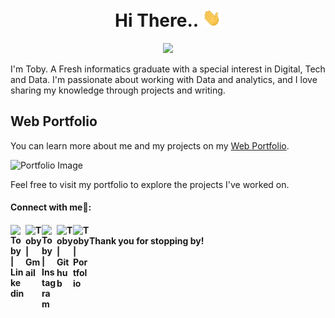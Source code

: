 <h1 align="center">Hi There.. <img src="https://raw.githubusercontent.com/ABSphreak/ABSphreak/master/gifs/Hi.gif" width="30px"></h1>
<p align="center">
  <a href="https://github.com/Ratheshan03/readme-typing-svg"><img src="https://readme-typing-svg.herokuapp.com?lines=Computer+Science+Undergraduate;Data+Analyst;Data+Science;UI+/+UX+Designer;Aspiring+Learner&center=true&width=500&height=50"></a>
</p>

I'm Toby. A Fresh informatics graduate with a special interest in Digital, Tech and Data. I'm passionate about working with Data and analytics, and I love sharing my knowledge through projects and writing.

## Web Portfolio

You can learn more about me and my projects on my [Web Portfolio](https://tobiadnan.github.io/).

![Portfolio Image](https://tobiadnan.github.io/content/Screenshot%202023-08-23%20144738.png)

Feel free to visit my portfolio to explore the projects I've worked on.

<h4> Connect with me🤝: <h4>
  </hr>
  <a href="https://www.linkedin.com/in/tobyadnan/">
   <img align="left" alt=" Toby | Linkedin" width="24px" src="https://www.vectorlogo.zone/logos/linkedin/linkedin-icon.svg" />
  </a>
  <a href="mailto:thobisaha@gmail.com">
    <img align="left" alt="Toby | Gmail" width="26px" src="https://www.vectorlogo.zone/logos/gmail/gmail-icon.svg" />
  </a>
  <a href="https://www.instagram.com/tobyadnan/">
    <img align="left" alt="Toby | Instagram" width="24px" src="https://www.vectorlogo.zone/logos/instagram/instagram-icon.svg" />
  </a>
   <a href="https://github.com/tobiadnan">
    <img align="left" alt="Toby | Github" width="26px" src="https://www.vectorlogo.zone/logos/github/github-tile.svg" />
  </a>
  <a href="https://tobiadnan.github.io/">
    <img align="left" alt="Toby | Portfolio" width="26px" src="https://www.svgrepo.com/show/474386/internet.svg" />
  </a>
<br>
Thank you for stopping by!
